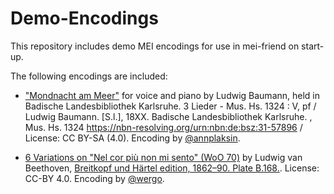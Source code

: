 # Demo-Encodings
This repository includes demo MEI encodings for use in mei-friend on start-up. 

The following encodings are included:

* ["Mondnacht am Meer"](https://github.com/mei-friend/mei-markup-skeleton) for voice and piano by Ludwig Baumann, held in Badische Landesbibliothek Karlsruhe.
3 Lieder - Mus. Hs. 1324 : V, pf / Ludwig Baumann. [S.l.], 18XX. Badische Landesbibliothek Karlsruhe. , Mus. Hs. 1324 https://nbn-resolving.org/urn:nbn:de:bsz:31-57896 / License: CC BY-SA (4.0). Encoding by [@annplaksin](https://github.com/annplaksin).

* [6 Variations on "Nel cor più non mi sento" (WoO 70)](https://github.com/trompamusic-encodings/Beethoven_WoO70_BreitkopfHaertel/) by Ludwig van Beethoven, [Breitkopf und Härtel edition, 1862–90. Plate B.168.](https://imslp.org/wiki/Special:ReverseLookup/53031). License: CC-BY 4.0. Encoding by [@wergo](https://github.com/wergo).
